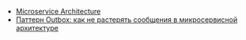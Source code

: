 - [Microservice Architecture](https://microservices.io/patterns/)
- [Паттерн Outbox: как не растерять сообщения в микросервисной архитектуре](https://habr.com/ru/companies/lamoda/articles/678932/)